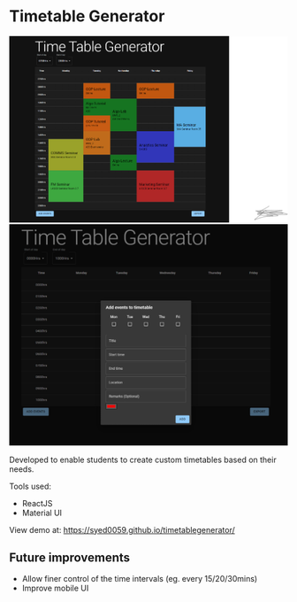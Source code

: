 # Timetable Generator

![alt text](https://github.com/syed0059/timetablegenerator/blob/main/Annotation%202023-02-04%20121321.png)
![alt text](https://github.com/syed0059/timetablegenerator/blob/main/Annotation%202023-02-04%20122438.png)

Developed to enable students to create custom timetables based on their needs.

Tools used:
  - ReactJS
  - Material UI

View demo at: https://syed0059.github.io/timetablegenerator/

## Future improvements
- Allow finer control of the time intervals (eg. every 15/20/30mins)
- Improve mobile UI
